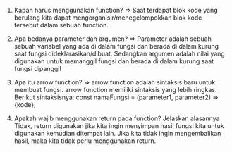 1. Kapan harus menggunakan function?
=> Saat terdapat blok kode yang berulang kita dapat mengorganisir/menegelompokkan blok kode tersebut dalam sebuah function.

2. Apa bedanya parameter dan argumen?
=> Parameter adalah sebuah sebuah variabel yang ada di dalam fungsi dan berada di dalam kurung saat fungsi dideklarasikan/dibuat. Sedangkan argumen adalah nilai yang digunakan untuk memanggil fungsi dan berada di dalam kurung saat fungsi dipanggil

3. Apa itu arrow function?
=> arrow function adalah sintaksis baru untuk membuat fungsi. arrow function memiliki sintaksis yang lebih ringkas. Berikut sintaksisnya:
const namaFungsi = (parameter1, parameter2) => {kode};

4. Apakah wajib menggunakan return pada function? Jelaskan alasannya
Tidak, return digunakan jika kita ingin menyimpan hasil fungsi kita untuk digunakan kemudian ditempat lain. Jika kita tidak ingin mengembalikan hasil, maka kita tidak perlu menggunakan return. 